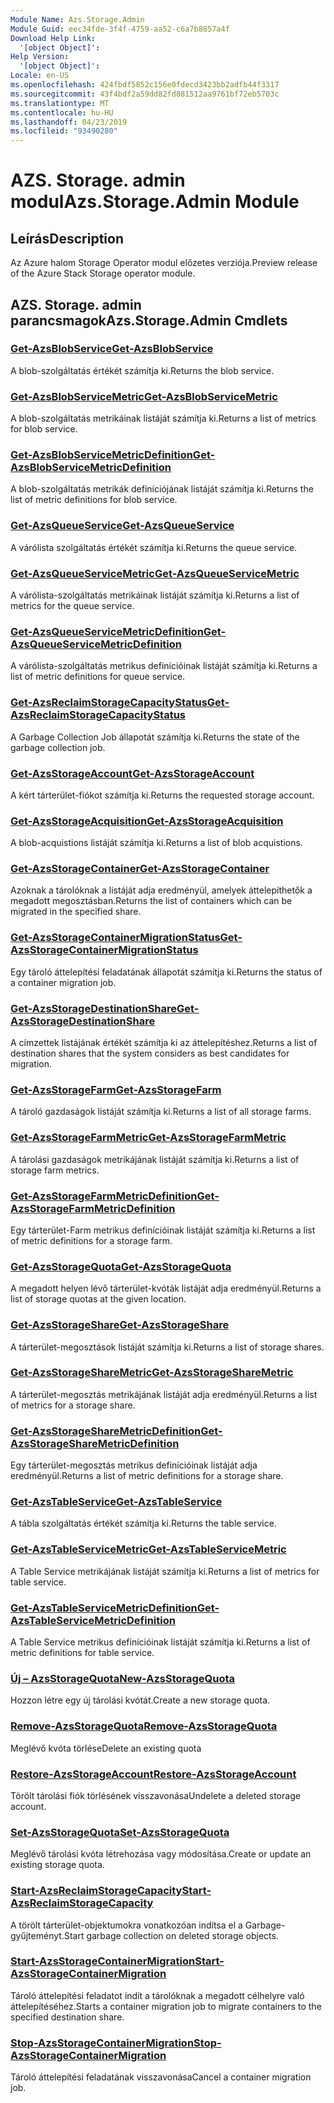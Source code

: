 ```yaml
---
Module Name: Azs.Storage.Admin
Module Guid: eec34fde-3f4f-4759-aa52-c6a7b8857a4f
Download Help Link:
  '[object Object]': 
Help Version:
  '[object Object]': 
Locale: en-US
ms.openlocfilehash: 424fbdf5852c156e0fdecd3423bb2adfb44f3317
ms.sourcegitcommit: 43f4bdf2a59dd82fd881512aa9761bf72eb5703c
ms.translationtype: MT
ms.contentlocale: hu-HU
ms.lasthandoff: 04/23/2019
ms.locfileid: "93490280"
---
```

# <span data-ttu-id="494ba-101">AZS. Storage. admin modul</span><span class="sxs-lookup"><span data-stu-id="494ba-101">Azs.Storage.Admin Module</span></span>
## <span data-ttu-id="494ba-102">Leírás</span><span class="sxs-lookup"><span data-stu-id="494ba-102">Description</span></span>
<span data-ttu-id="494ba-103">Az Azure halom Storage Operator modul előzetes verziója.</span><span class="sxs-lookup"><span data-stu-id="494ba-103">Preview release of the Azure Stack Storage operator module.</span></span>

## <span data-ttu-id="494ba-104">AZS. Storage. admin parancsmagok</span><span class="sxs-lookup"><span data-stu-id="494ba-104">Azs.Storage.Admin Cmdlets</span></span>
### [<span data-ttu-id="494ba-105">Get-AzsBlobService</span><span class="sxs-lookup"><span data-stu-id="494ba-105">Get-AzsBlobService</span></span>](Get-AzsBlobService.md)
<span data-ttu-id="494ba-106">A blob-szolgáltatás értékét számítja ki.</span><span class="sxs-lookup"><span data-stu-id="494ba-106">Returns the blob service.</span></span>

### [<span data-ttu-id="494ba-107">Get-AzsBlobServiceMetric</span><span class="sxs-lookup"><span data-stu-id="494ba-107">Get-AzsBlobServiceMetric</span></span>](Get-AzsBlobServiceMetric.md)
<span data-ttu-id="494ba-108">A blob-szolgáltatás metrikáinak listáját számítja ki.</span><span class="sxs-lookup"><span data-stu-id="494ba-108">Returns a list of metrics for blob service.</span></span>

### [<span data-ttu-id="494ba-109">Get-AzsBlobServiceMetricDefinition</span><span class="sxs-lookup"><span data-stu-id="494ba-109">Get-AzsBlobServiceMetricDefinition</span></span>](Get-AzsBlobServiceMetricDefinition.md)
<span data-ttu-id="494ba-110">A blob-szolgáltatás metrikák definíciójának listáját számítja ki.</span><span class="sxs-lookup"><span data-stu-id="494ba-110">Returns the list of metric definitions for blob service.</span></span>

### [<span data-ttu-id="494ba-111">Get-AzsQueueService</span><span class="sxs-lookup"><span data-stu-id="494ba-111">Get-AzsQueueService</span></span>](Get-AzsQueueService.md)
<span data-ttu-id="494ba-112">A várólista szolgáltatás értékét számítja ki.</span><span class="sxs-lookup"><span data-stu-id="494ba-112">Returns the queue service.</span></span>

### [<span data-ttu-id="494ba-113">Get-AzsQueueServiceMetric</span><span class="sxs-lookup"><span data-stu-id="494ba-113">Get-AzsQueueServiceMetric</span></span>](Get-AzsQueueServiceMetric.md)
<span data-ttu-id="494ba-114">A várólista-szolgáltatás metrikáinak listáját számítja ki.</span><span class="sxs-lookup"><span data-stu-id="494ba-114">Returns a list of metrics for the queue service.</span></span>

### [<span data-ttu-id="494ba-115">Get-AzsQueueServiceMetricDefinition</span><span class="sxs-lookup"><span data-stu-id="494ba-115">Get-AzsQueueServiceMetricDefinition</span></span>](Get-AzsQueueServiceMetricDefinition.md)
<span data-ttu-id="494ba-116">A várólista-szolgáltatás metrikus definícióinak listáját számítja ki.</span><span class="sxs-lookup"><span data-stu-id="494ba-116">Returns a list of metric definitions for queue service.</span></span>

### [<span data-ttu-id="494ba-117">Get-AzsReclaimStorageCapacityStatus</span><span class="sxs-lookup"><span data-stu-id="494ba-117">Get-AzsReclaimStorageCapacityStatus</span></span>](Get-AzsReclaimStorageCapacityStatus.md)
<span data-ttu-id="494ba-118">A Garbage Collection Job állapotát számítja ki.</span><span class="sxs-lookup"><span data-stu-id="494ba-118">Returns the state of the garbage collection job.</span></span>

### [<span data-ttu-id="494ba-119">Get-AzsStorageAccount</span><span class="sxs-lookup"><span data-stu-id="494ba-119">Get-AzsStorageAccount</span></span>](Get-AzsStorageAccount.md)
<span data-ttu-id="494ba-120">A kért tárterület-fiókot számítja ki.</span><span class="sxs-lookup"><span data-stu-id="494ba-120">Returns the requested storage account.</span></span>

### [<span data-ttu-id="494ba-121">Get-AzsStorageAcquisition</span><span class="sxs-lookup"><span data-stu-id="494ba-121">Get-AzsStorageAcquisition</span></span>](Get-AzsStorageAcquisition.md)
<span data-ttu-id="494ba-122">A blob-acquistions listáját számítja ki.</span><span class="sxs-lookup"><span data-stu-id="494ba-122">Returns a list of blob acquistions.</span></span>

### [<span data-ttu-id="494ba-123">Get-AzsStorageContainer</span><span class="sxs-lookup"><span data-stu-id="494ba-123">Get-AzsStorageContainer</span></span>](Get-AzsStorageContainer.md)
<span data-ttu-id="494ba-124">Azoknak a tárolóknak a listáját adja eredményül, amelyek áttelepíthetők a megadott megosztásban.</span><span class="sxs-lookup"><span data-stu-id="494ba-124">Returns the list of containers which can be migrated in the specified share.</span></span>

### [<span data-ttu-id="494ba-125">Get-AzsStorageContainerMigrationStatus</span><span class="sxs-lookup"><span data-stu-id="494ba-125">Get-AzsStorageContainerMigrationStatus</span></span>](Get-AzsStorageContainerMigrationStatus.md)
<span data-ttu-id="494ba-126">Egy tároló áttelepítési feladatának állapotát számítja ki.</span><span class="sxs-lookup"><span data-stu-id="494ba-126">Returns the status of a container migration job.</span></span>

### [<span data-ttu-id="494ba-127">Get-AzsStorageDestinationShare</span><span class="sxs-lookup"><span data-stu-id="494ba-127">Get-AzsStorageDestinationShare</span></span>](Get-AzsStorageDestinationShare.md)
<span data-ttu-id="494ba-128">A címzettek listájának értékét számítja ki az áttelepítéshez.</span><span class="sxs-lookup"><span data-stu-id="494ba-128">Returns a list of destination shares that the system considers as best candidates for migration.</span></span>

### [<span data-ttu-id="494ba-129">Get-AzsStorageFarm</span><span class="sxs-lookup"><span data-stu-id="494ba-129">Get-AzsStorageFarm</span></span>](Get-AzsStorageFarm.md)
<span data-ttu-id="494ba-130">A tároló gazdaságok listáját számítja ki.</span><span class="sxs-lookup"><span data-stu-id="494ba-130">Returns a list of all storage farms.</span></span>

### [<span data-ttu-id="494ba-131">Get-AzsStorageFarmMetric</span><span class="sxs-lookup"><span data-stu-id="494ba-131">Get-AzsStorageFarmMetric</span></span>](Get-AzsStorageFarmMetric.md)
<span data-ttu-id="494ba-132">A tárolási gazdaságok metrikájának listáját számítja ki.</span><span class="sxs-lookup"><span data-stu-id="494ba-132">Returns a list of storage farm metrics.</span></span>

### [<span data-ttu-id="494ba-133">Get-AzsStorageFarmMetricDefinition</span><span class="sxs-lookup"><span data-stu-id="494ba-133">Get-AzsStorageFarmMetricDefinition</span></span>](Get-AzsStorageFarmMetricDefinition.md)
<span data-ttu-id="494ba-134">Egy tárterület-Farm metrikus definícióinak listáját számítja ki.</span><span class="sxs-lookup"><span data-stu-id="494ba-134">Returns a list of metric definitions for a storage farm.</span></span>

### [<span data-ttu-id="494ba-135">Get-AzsStorageQuota</span><span class="sxs-lookup"><span data-stu-id="494ba-135">Get-AzsStorageQuota</span></span>](Get-AzsStorageQuota.md)
<span data-ttu-id="494ba-136">A megadott helyen lévő tárterület-kvóták listáját adja eredményül.</span><span class="sxs-lookup"><span data-stu-id="494ba-136">Returns a list of storage quotas at the given location.</span></span>

### [<span data-ttu-id="494ba-137">Get-AzsStorageShare</span><span class="sxs-lookup"><span data-stu-id="494ba-137">Get-AzsStorageShare</span></span>](Get-AzsStorageShare.md)
<span data-ttu-id="494ba-138">A tárterület-megosztások listáját számítja ki.</span><span class="sxs-lookup"><span data-stu-id="494ba-138">Returns a list of storage shares.</span></span>

### [<span data-ttu-id="494ba-139">Get-AzsStorageShareMetric</span><span class="sxs-lookup"><span data-stu-id="494ba-139">Get-AzsStorageShareMetric</span></span>](Get-AzsStorageShareMetric.md)
<span data-ttu-id="494ba-140">A tárterület-megosztás metrikájának listáját adja eredményül.</span><span class="sxs-lookup"><span data-stu-id="494ba-140">Returns a list of metrics for a storage share.</span></span>

### [<span data-ttu-id="494ba-141">Get-AzsStorageShareMetricDefinition</span><span class="sxs-lookup"><span data-stu-id="494ba-141">Get-AzsStorageShareMetricDefinition</span></span>](Get-AzsStorageShareMetricDefinition.md)
<span data-ttu-id="494ba-142">Egy tárterület-megosztás metrikus definícióinak listáját adja eredményül.</span><span class="sxs-lookup"><span data-stu-id="494ba-142">Returns a list of metric definitions for a storage share.</span></span>

### [<span data-ttu-id="494ba-143">Get-AzsTableService</span><span class="sxs-lookup"><span data-stu-id="494ba-143">Get-AzsTableService</span></span>](Get-AzsTableService.md)
<span data-ttu-id="494ba-144">A tábla szolgáltatás értékét számítja ki.</span><span class="sxs-lookup"><span data-stu-id="494ba-144">Returns the table service.</span></span>

### [<span data-ttu-id="494ba-145">Get-AzsTableServiceMetric</span><span class="sxs-lookup"><span data-stu-id="494ba-145">Get-AzsTableServiceMetric</span></span>](Get-AzsTableServiceMetric.md)
<span data-ttu-id="494ba-146">A Table Service metrikájának listáját számítja ki.</span><span class="sxs-lookup"><span data-stu-id="494ba-146">Returns a list of metrics for table service.</span></span>

### [<span data-ttu-id="494ba-147">Get-AzsTableServiceMetricDefinition</span><span class="sxs-lookup"><span data-stu-id="494ba-147">Get-AzsTableServiceMetricDefinition</span></span>](Get-AzsTableServiceMetricDefinition.md)
<span data-ttu-id="494ba-148">A Table Service metrikus definícióinak listáját számítja ki.</span><span class="sxs-lookup"><span data-stu-id="494ba-148">Returns a list of metric definitions for table service.</span></span>

### [<span data-ttu-id="494ba-149">Új – AzsStorageQuota</span><span class="sxs-lookup"><span data-stu-id="494ba-149">New-AzsStorageQuota</span></span>](New-AzsStorageQuota.md)
<span data-ttu-id="494ba-150">Hozzon létre egy új tárolási kvótát.</span><span class="sxs-lookup"><span data-stu-id="494ba-150">Create a new storage quota.</span></span>

### [<span data-ttu-id="494ba-151">Remove-AzsStorageQuota</span><span class="sxs-lookup"><span data-stu-id="494ba-151">Remove-AzsStorageQuota</span></span>](Remove-AzsStorageQuota.md)
<span data-ttu-id="494ba-152">Meglévő kvóta törlése</span><span class="sxs-lookup"><span data-stu-id="494ba-152">Delete an existing quota</span></span>

### [<span data-ttu-id="494ba-153">Restore-AzsStorageAccount</span><span class="sxs-lookup"><span data-stu-id="494ba-153">Restore-AzsStorageAccount</span></span>](Restore-AzsStorageAccount.md)
<span data-ttu-id="494ba-154">Törölt tárolási fiók törlésének visszavonása</span><span class="sxs-lookup"><span data-stu-id="494ba-154">Undelete a deleted storage account.</span></span>

### [<span data-ttu-id="494ba-155">Set-AzsStorageQuota</span><span class="sxs-lookup"><span data-stu-id="494ba-155">Set-AzsStorageQuota</span></span>](Set-AzsStorageQuota.md)
<span data-ttu-id="494ba-156">Meglévő tárolási kvóta létrehozása vagy módosítása.</span><span class="sxs-lookup"><span data-stu-id="494ba-156">Create or update an existing storage quota.</span></span>

### [<span data-ttu-id="494ba-157">Start-AzsReclaimStorageCapacity</span><span class="sxs-lookup"><span data-stu-id="494ba-157">Start-AzsReclaimStorageCapacity</span></span>](Start-AzsReclaimStorageCapacity.md)
<span data-ttu-id="494ba-158">A törölt tárterület-objektumokra vonatkozóan indítsa el a Garbage-gyűjteményt.</span><span class="sxs-lookup"><span data-stu-id="494ba-158">Start garbage collection on deleted storage objects.</span></span>

### [<span data-ttu-id="494ba-159">Start-AzsStorageContainerMigration</span><span class="sxs-lookup"><span data-stu-id="494ba-159">Start-AzsStorageContainerMigration</span></span>](Start-AzsStorageContainerMigration.md)
<span data-ttu-id="494ba-160">Tároló áttelepítési feladatot indít a tárolóknak a megadott célhelyre való áttelepítéséhez.</span><span class="sxs-lookup"><span data-stu-id="494ba-160">Starts a container migration job to migrate containers to the specified destination share.</span></span>

### [<span data-ttu-id="494ba-161">Stop-AzsStorageContainerMigration</span><span class="sxs-lookup"><span data-stu-id="494ba-161">Stop-AzsStorageContainerMigration</span></span>](Stop-AzsStorageContainerMigration.md)
<span data-ttu-id="494ba-162">Tároló áttelepítési feladatának visszavonása</span><span class="sxs-lookup"><span data-stu-id="494ba-162">Cancel a container migration job.</span></span>

